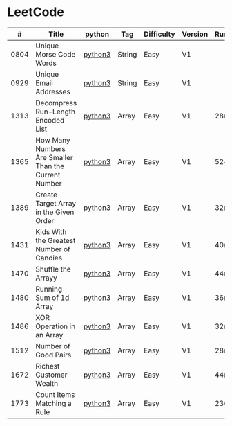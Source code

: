 # LeetCode

| # | Title | python | Tag | Difficulty | Version | Runtime | Memory | Date |
|---| ----- | -------- | ---------- | ---------- |--|----|----|----------|
|0804|Unique Morse Code Words|[python3](./String/Unique_Morse_Code_Words.py)|String|Easy|V1|||2018/11/06
|0929|Unique Email Addresses|[python3](./String/Unique_Email_Addresses.py)|String|Easy|V1|||2018/11/06
|1313|Decompress Run-Length Encoded List|[python3](./Array/Easy/1313_Decompress_Run-Length_Encoded_List.py)|Array|Easy|V1|28ms|14.2MB|2021/3/24
|1365|How Many Numbers Are Smaller Than the Current Number|[python3](./Array/Easy/1365_How_Many_Numbers_Are_Smaller_Than_the_Current_Number.py)|Array|Easy|V1|524ms|14.4MB|2021/3/24
|1389|Create Target Array in the Given Order|[python3](./Array/Easy/1389_Create_Target_Array_in_the_Given_Order.py)|Array|Easy|V1|32ms|14.3MB|2021/3/24
|1431|Kids With the Greatest Number of Candies|[python3](./Array/Easy/1431_Kids_With_the_Greatest_Number_of_Candies.py)|Array|Easy|V1|40ms|14.3MB|2021/3/24
|1470|Shuffle the Arrayy|[python3](./Array/Easy/1470_Shuffle_the_Array.py)|Array|Easy|V1|44ms|14.5MB|2021/3/24
|1480|Running Sum of 1d Array|[python3](./Array/Easy/1480_Running_Sum_of_1d_Array.py)|Array|Easy|V1|36ms|14.5MB|2021/3/24
|1486|XOR Operation in an Array|[python3](./Array/Easy/1486_XOR_Operation_in_an_Array.py)|Array|Easy|V1|32ms|14MB|2021/3/24
|1512|Number of Good Pairs|[python3](./Array/Easy/1512_Number_of_Good_Pairs.py)|Array|Easy|V1|28ms|14.2MB|2021/3/24
|1672|Richest Customer Wealth|[python3](./Array/Easy/1672_Richest_Customer_Wealth.py)|Array|Easy|V1|44ms|14.4MB|2021/3/24
|1773|Count Items Matching a Rule|[python3](./Array/Easy/1773_Count_Items_Matching_a_Rule.py)|Array|Easy|V1|236ms|20.5MB|2021/3/24
